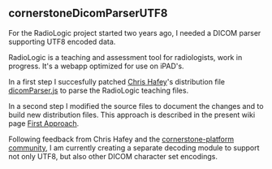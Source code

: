 ## cornerstoneDicomParserUTF8

For the RadioLogic project started two years ago, I needed a DICOM parser supporting UTF8 encoded data.

RadioLogic is a teaching and assessment tool for radiologists, work in progress. It's a webapp optimized for use on iPAD's.

In a first step I succesfully patched [Chris Hafey](https://github.com/chafey)'s distribution file [dicomParser.js](https://github.com/chafey/dicomParser/blob/master/dist/dicomParser.js) to parse the RadioLogic teaching files. 

In a second step I modified the source files to document the changes and to build new distribution files. This approach is described in the present wiki page [First Approach](https://github.com/mbarnig/cornerstoneDicomParserUTF8/wiki/First-Approach).

Following feedback from Chris Hafey and the [cornerstone-platform community](https://groups.google.com/forum/#!topic/cornerstone-platform/RyhpMVeW0Ls), I am currently creating a separate decoding module to support not only UTF8, but also other DICOM character set encodings.

 
